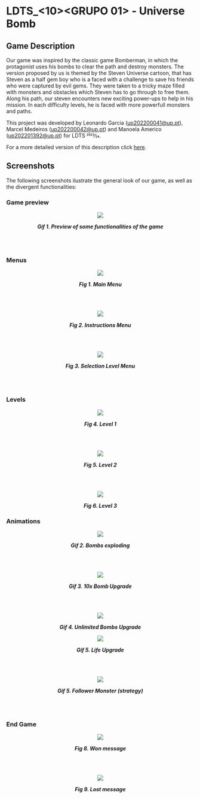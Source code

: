 # LDTS_<10><GRUPO 01> - Universe Bomb

## Game Description

Our game was inspired by the classic game Bomberman, in which the protagonist uses his bombs to clear the path and destroy monsters. The version proposed by us is themed by the Steven Universe cartoon, that has Steven as a half gem boy who is a faced with a challenge to save his friends who were captured by evil gems. They were taken to a tricky maze filled with monsters and obstacles which Steven has to go through to free them. Along his path, our steven encounters new exciting power-ups to help in his mission. In each difficulty levels, he is faced with more powerfull monsters and paths.

This project was developed by Leonardo Garcia (up202200041@up.pt), Marcel Medeiros (up202200042@up.pt) and Manoela Americo (up202201392@up.pt) for LDTS 2023⁄24.

For a more detailed version of this description click [here](./docs/README.md).

## Screenshots

The following screenshots ilustrate the general look of our game, as well as the divergent functionalities:
### Game preview

<p align="center" justify="center">
  <img src="docs/images/gifs/preview.gif"/>
</p>
<p align="center">
  <b><i>Gif 1. Preview of some functionalities of the game</i></b>
</p>
<br>
<br />


### Menus

<p align="center" justify="center">
  <img src="docs/images/screenshots/Menu.png"/>
</p>
<p align="center">
  <b><i>Fig 1. Main Menu </i></b>
</p>  

<br>
<br />

<p align="center" justify="center">
  <img src="docs/images/screenshots/instructionsMenu.png"/>
</p>
<p align="center">
  <b><i>Fig 2. Instructions Menu </i></b>  
</p>  

<br>
<br />

<p align="center" justify="center">
  <img src="docs/images/screenshots/selectLevelMenu.png"/>
</p>
<p align="center">
  <b><i>Fig 3. Selection Level Menu </i></b>
</p>

<br>
<br />

### Levels

<p align="center" justify="center">
  <img src="docs/images/screenshots/level1.png"/>
</p>
<p align="center">
  <b><i>Fig 4. Level 1 </i></b>
</p>

<br>
<br />

<p align="center" justify="center">
  <img src="docs/images/screenshots/level2.png"/>
</p>
<p align="center">
  <b><i>Fig 5. Level 2 </i></b>
</p>

<br>
<br />

<p align="center" justify="center">
  <img src="docs/images/screenshots/level3.png"/>
</p>
<p align="center">
  <b><i>Fig 6. Level 3 </i></b>
</p>


### Animations

<p align="center" justify="center">
  <img src="docs/images/gifs/bombs.gif"/>
</p>
<p align="center">
  <b><i>Gif 2. Bombs exploding</i></b>
</p>

<br>
<br />

<p align="center" justify="center">
  <img src="docs/images/gifs/bombUpgrade.gif"/>
</p>
<p align="center">
  <b><i>Gif 3. 10x Bomb Upgrade </i></b>
</p>

<br>
<br />

<p align="center" justify="center">
  <img src="docs/images/gifs/unlimitedBombs.gif"/>
</p>
<p align="center">
  <b><i>Gif 4. Unlimited Bombs Upgrade </i></b>
</p>


<p align="center" justify="center">
  <img src="docs/images/gifs/life.gif"/>
</p>
<p align="center">
  <b><i>Gif 5. Life Upgrade </i></b>
</p>

<br>
<br />

<p align="center" justify="center">
  <img src="docs/images/gifs/follower.gif"/>
</p>
<p align="center">
  <b><i>Gif 5. Follower Monster (strategy) </i></b>
</p>

<br>
<br />

### End Game

<p align="center" justify="center">
  <img src="docs/images/screenshots/win.png"/>
</p>
<p align="center">
  <b><i>Fig 8. Won message</i></b>
</p>

<br>
<br />

<p align="center" justify="center">
  <img src="docs/images/screenshots/lose.png"/>
</p>
<p align="center">
  <b><i>Fig 9. Lost message</i></b>
</p>
